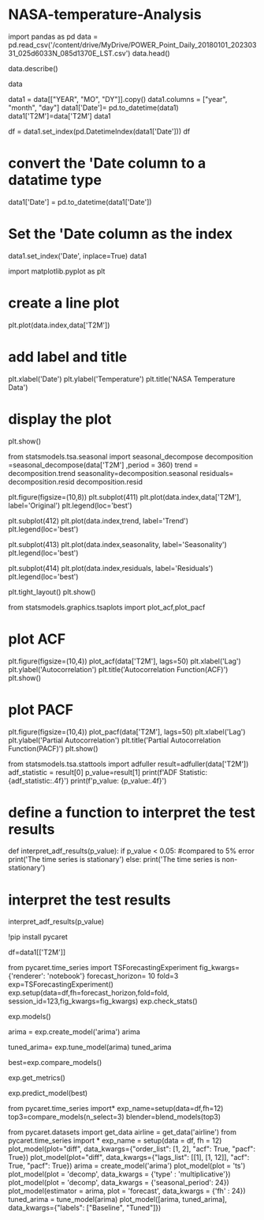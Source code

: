 # NASA-temperature-Analysis
import pandas as pd
data = pd.read_csv('/content/drive/MyDrive/POWER_Point_Daily_20180101_20230331_025d6033N_085d1370E_LST.csv')
data.head()


data.describe()

data

data1 = data[["YEAR", "MO", "DY"]].copy()
data1.columns = ["year", "month", "day"]
data1['Date']= pd.to_datetime(data1)
data1['T2M']=data['T2M']
data1

df = data1.set_index(pd.DatetimeIndex(data1['Date']))
df

# convert the 'Date column to a datatime type
data1['Date'] = pd.to_datetime(data1['Date'])

# Set the 'Date column as the index
data1.set_index('Date', inplace=True)
data1

import matplotlib.pyplot as plt
# create a line plot
plt.plot(data.index,data['T2M'])
# add label and title
plt.xlabel('Date')
plt.ylabel('Temperature')
plt.title('NASA Temperature Data')
# display the plot
plt.show()

from statsmodels.tsa.seasonal import seasonal_decompose
decomposition =seasonal_decompose(data['T2M'] ,period = 360)
trend = decomposition.trend
seasonality=decomposition.seasonal
residuals= decomposition.resid
decomposition.resid

plt.figure(figsize=(10,8))
plt.subplot(411)
plt.plot(data.index,data['T2M'], label='Original')
plt.legend(loc='best')

plt.subplot(412)
plt.plot(data.index,trend, label='Trend')
plt.legend(loc='best')

plt.subplot(413)
plt.plot(data.index,seasonality, label='Seasonality')
plt.legend(loc='best')

plt.subplot(414)
plt.plot(data.index,residuals, label='Residuals')
plt.legend(loc='best')


plt.tight_layout()
plt.show()


from statsmodels.graphics.tsaplots import plot_acf,plot_pacf
# plot ACF
plt.figure(figsize=(10,4))
plot_acf(data['T2M'], lags=50)
plt.xlabel('Lag')
plt.ylabel('Autocorrelation')
plt.title('Autocorrelation Function(ACF)')
plt.show()

# plot PACF
plt.figure(figsize=(10,4))
plot_pacf(data['T2M'], lags=50)
plt.xlabel('Lag')
plt.ylabel('Partial Autocorrelation')
plt.title('Partial Autocorrelation Function(PACF)')
plt.show()

from statsmodels.tsa.stattools import adfuller
result=adfuller(data['T2M'])
adf_statistic = result[0]
p_value=result[1]
print(f'ADF Statistic: {adf_statistic:.4f}')
print(f'p_value: {p_value:.4f}')
# define a function to interpret the test results
def interpret_adf_results(p_value):
  if p_value < 0.05: #compared to 5% error
    print('The time series is stationary')
  else:
    print('The time series is non-stationary')
# interpret the test results
interpret_adf_results(p_value)


!pip install pycaret

df=data1[['T2M']]

from pycaret.time_series import TSForecastingExperiment
fig_kwargs={'renderer': 'notebook'}
forecast_horizon= 10
fold=3
exp=TSForecastingExperiment()
exp.setup(data=df,fh=forecast_horizon,fold=fold, session_id=123,fig_kwargs=fig_kwargs)
exp.check_stats()

exp.models()

arima = exp.create_model('arima')
arima

tuned_arima= exp.tune_model(arima)
tuned_arima

best=exp.compare_models()

exp.get_metrics()

exp.predict_model(best)

from pycaret.time_series import*
exp_name=setup(data=df,fh=12)
top3=compare_models(n_select=3)
blender=blend_models(top3)


from pycaret.datasets import get_data
airline = get_data('airline')
from pycaret.time_series import *
exp_name = setup(data = df,  fh = 12)
plot_model(plot="diff", data_kwargs={"order_list": [1, 2], "acf": True, "pacf": True})
plot_model(plot="diff", data_kwargs={"lags_list": [[1], [1, 12]], "acf": True, "pacf": True})
arima = create_model('arima')
plot_model(plot = 'ts')
plot_model(plot = 'decomp', data_kwargs = {'type' : 'multiplicative'})
plot_model(plot = 'decomp', data_kwargs = {'seasonal_period': 24})
plot_model(estimator = arima, plot = 'forecast', data_kwargs = {'fh' : 24})
tuned_arima = tune_model(arima)
plot_model([arima, tuned_arima], data_kwargs={"labels": ["Baseline", "Tuned"]})
